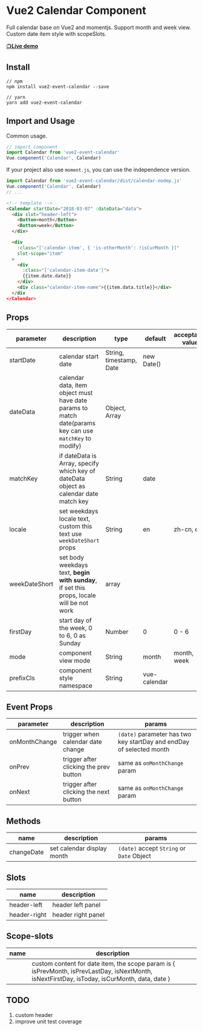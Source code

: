# Vue2 Calendar Component

Full calendar base on Vue2 and momentjs. Support month and week view. Custom date item style with scopeSlots.

[📺**Live demo**](https://kitwon.github.io/vue2-event-calendar/)

## Install

```shell
// npm
npm install vue2-event-calendar --save

// yarn
yarn add vue2-event-calendar
```

## Import and Usage

Common usage.

```javascript
// import component
import Calendar from 'vue2-event-calendar'
Vue.component('Calendar', Calendar)
```

If your project also use `moment.js`, you can use the independence version.

```javascript
import Calendar from 'vue2-event-calendar/dist/calendar-nodep.js'
Vue.component('Calendar', Calendar)
// ...
```

```html
<!-- template -->
<Calendar startDate="2018-03-07" :dateData="data">
  <div slot="header-left">
    <Button>month</Button>
    <Button>week</Button>
  </div>

  <div
    :class="['calendar-item', { 'is-otherMonth': !isCurMonth }]"
    slot-scope="item"
  >
    <div
      :class="['calendar-item-date']">
      {{item.date.date}}
    </div>
    <div class="calendar-item-name">{{item.data.title}}</div>
  </div
</Calendar>
```

## Props

| parameter     | description                                                                                                       | type                    | default      | acceptable value |
| ------------- | ----------------------------------------------------------------------------------------------------------------- | ----------------------- | ------------ | ---------------- |
| startDate     | calendar start date                                                                                               | String, timestamp, Date | new Date()   |                  |
| dateData      | calendar data, item object must have date params to match date(params key can use `matchKey` to modify)           | Object, Array           |              |                  |
| matchKey      | if dateData is Array, specify which key of dateData object as calendar date match key                             | String                  | date         |                  |
| locale        | set weekdays locale text, custom this text use `weekDateShort` props | String                  | en           |   zh-cn, en               |
| weekDateShort | set body weekdays text, **begin with sunday**, if set this props, locale will be not work                         | array                   |              |                  |
| firstDay      | start day of the week, 0 to 6, 0 as Sunday                                                                        | Number                  | 0            | 0 - 6            |
| mode          | component view mode                                                                                               | String                  | month        | month, week      |
| prefixCls     | component style namespace                                                                                         | String                  | vue-calendar |                  |

## Event Props

| parameter     | description                            | params                                                               |
| ------------- | -------------------------------------- | -------------------------------------------------------------------- |
| onMonthChange | trigger when calendar date change      | `(date)` parameter has two key startDay and endDay of selected month |
| onPrev        | trigger after clicking the prev button | same as `onMonthChange` param                                        |
| onNext        | trigger after clicking the next button | same as `onMonthChange` param                                        |

## Methods

| name       | description                | params                                    |
| ---------- | -------------------------- | ----------------------------------------- |
| changeDate | set calendar display month | `(date)` accept `String` or `Date` Object |

## Slots

| name         | description        |
| ------------ | ------------------ |
| header-left  | header left panel  |
| header-right | header right panel |

## Scope-slots

| name | description                                                                                                                                   |
| ---- | --------------------------------------------------------------------------------------------------------------------------------------------- |
|      | custom content for date item, the scope param is { isPrevMonth, isPrevLastDay, isNextMonth, isNextFirstDay, isToday, isCurMonth, data, date } |

## TODO

1.  custom header
2.  improve unit test coverage
